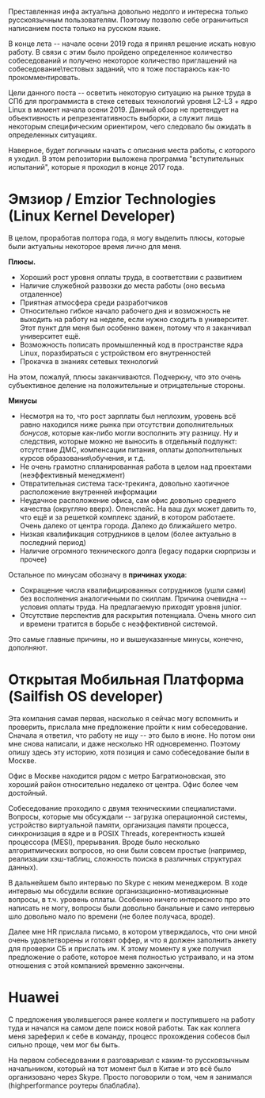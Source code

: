 Преставленная инфа актуальна довольно недолго и интересна только русскоязычным пользователям. Поэтому позволю себе ограничиться написанием поста только на русском языке.

В конце лета -- начале осени 2019 года я принял решение искать новую работу. В связи с этим было пройдено определенное количество собеседований и получено некоторое количество приглашений на собеседование\тестовых заданий, что я тоже постараюсь как-то прокомментировать. 

Цели данного поста -- осветить некоторую ситуацию на рынке труда в СПб для программиста в стеке сетевых технологий уровня L2-L3 + ядро Linux в момент начала осени 2019. Данный обзор не претендует на объективность и репрезентативность выборки, а служит лишь некоторым специфическим ориентиром, чего следовало бы ожидать в определенных ситуациях.

Наверное, будет логичным начать с описания места работы, с которого я уходил. В этом репозитории выложена программа "вступительных испытаний", которые я проходил в конце 2017 года. 

# Эмзиор / Emzior Technologies (Linux Kernel Developer)

В целом, проработав полтора года, я могу выделить плюсы, которые были актуальны некоторое время лично для меня.

**Плюсы.** 
* Хороший рост уровня оплаты труда, в соответствии с развитием
* Наличие служебной развозки до места работы (оно весьма отдаленное)
* Приятная атмосфера среди разработчиков
* Относительно гибкое начало рабочего дня и возможность не выходить на работу на неделе, если нужно сходить в университет. Этот пункт для меня был особенно важен, потому что я заканчивал университет ещё.
* Возможность пописать промышленный код в пространстве ядра Linux, поразбираться с устройством его внутренностей
* Прокачка в знаниях сетевых технологий

На этом, пожалуй, плюсы заканчиваются. Подчеркну, что это очень субъективное деление на положительные и отрицательные стороны.

**Минусы**
* Несмотря на то, что рост зарплаты был неплохим, уровень всё равно находился ниже рынка при отсутствии дополнительных *бонусов*, которые как-либо могли восполнить эту разницу. Ну и следствия, которые можно не выносить в отдельный подпункт: отсутствие ДМС, компенсации питания, оплаты дополнительных курсов образования\обучения, и т.д. 
* Не очень грамотно спланированная работа в целом над проектами (неэффективный менеджмент)
* Отвратительная система таск-трекинга, довольно хаотичное расположение внутренней информации
* Неудачное расположение офиса, сам офис довольно среднего качества (округляю вверх). Опенспейс. На ваш дух может давить то, что ещё и за решеткой комплекс зданий, в котором работаете. Очень далеко от центра города. Далеко до ближайшего метро.
* Низкая квалификация сотрудников в целом (более актуально в последний период)
* Наличие огромного технического долга (legacy подарки сюрпризы и прочее)


Остальное по минусам обозначу в **причинах ухода**:
* Сокращение числа квалифицированных сотрудников (ушли сами) без восполнения аналогичными по скиллам. Причина очевидна -- условия оплаты труда. На предлагаемую приходят уровня junior. 
* Отсутствие перспектив для раскрытия потенциала. Очень много сил и времени тратится в борьбе с неэффективной системой.

Это самые главные причины, но и вышеуказанные минусы, конечно, дополняют.

# Открытая Мобильная Платформа (Sailfish OS developer)

Эта компания самая первая, насколько я сейчас могу вспомнить и проверить, прислала мне предложение пройти к ним собеседование. Сначала я ответил, что работу не ищу -- это было в июне. Но потом они мне снова написали, и даже несколько HR одновременно. Поэтому опишу здесь эту историю, хотя позиция и само собеседование были в Москве.

Офис в Москве находится рядом с метро Багратионовская, это хороший район относительно недалеко от центра. Офис более чем достойный. 

Собеседование проходило с двумя техническими специалистами. Вопросы, которые мы обсуждали -- загрузка операционной системы, устройство виртуальной памяти, организация памяти процесса, синхронизация в ядре и в POSIX Threads, когерентность кэшей процессора (MESI), прерывания. Вроде было несколько алгоритмических вопросов, но они были совсем простые (например, реализации хэш-таблиц, сложность поиска в различных структурах данных).

В дальнейшем было интервью по Skype с неким менеджером. В ходе интервью мы обсудили всякие организационно-мотивационные вопросы, в т.ч. уровень оплаты. Особенно ничего интересного про это написать не могу, вопросы были довольно банальные и само интервью шло довольно мало по времени (не более получаса, вроде).

Далее мне HR прислала письмо, в котором утверждалось, что они мной очень удовлетворены и готовят оффер, и что я должен заполнить анкету для проверки СБ и прислать им. К этому моменту я уже получил предложение о работе, которое меня полностью устраивало, и на этом отношения с этой компанией временно закончены.


# Huawei

С предложения уволившегося ранее коллеги и поступившего на работу туда и начался на самом деле поиск новой работы. Так как коллега меня зареферил к себе в команду, процесс прохождения собесов был сильно проще, чем мог бы быть.

На первом собеседовании я разговаривал с каким-то русскоязычным начальником, который на тот момент был в Китае и это всё было организовано через Skype. Просто поговорили о том, чем я занимался (highperformance роутеры блаблабла). 



